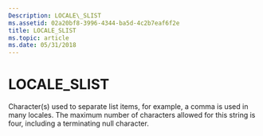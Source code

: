 ```yaml
---
Description: LOCALE\_SLIST
ms.assetid: 02a20bf8-3996-4344-ba5d-4c2b7eaf6f2e
title: LOCALE_SLIST
ms.topic: article
ms.date: 05/31/2018
---
```


# LOCALE\_SLIST

Character(s) used to separate list items, for example, a comma is used in many locales. The maximum number of characters allowed for this string is four, including a terminating null character.

 

 



